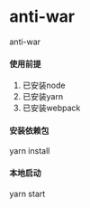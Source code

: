 # anti-war
anti-war

#### 使用前提
1. 已安装node
2. 已安装yarn
3. 已安装webpack

#### 安装依赖包
yarn install

#### 本地启动
yarn start

